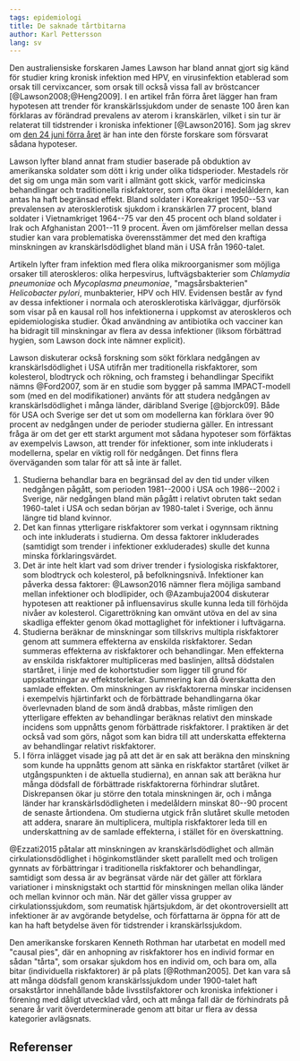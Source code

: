 ```yaml
---
tags: epidemiologi
title: De saknade tårtbitarna
author: Karl Pettersson
lang: sv
---
```


Den australiensiske forskaren James Lawson har bland annat gjort sig känd för
studier kring kronisk infektion med HPV, en virusinfektion etablerad som orsak
till cervixcancer, som orsak till också vissa fall av bröstcancer
[@Lawson2008;@Heng2009]. I en artikel från förra året lägger han fram hypotesen
att trender för kranskärlssjukdom under de senaste 100 åren kan förklaras av
förändrad prevalens av aterom i kranskärlen, vilket i sin tur är relaterat till
tidstrender i kroniska infektioner [@Lawson2016]. Som jag skrev om [den 24 juni
förra året](http://static-dust.klpn.se/posts/2016-06-24-smuts.html) är han inte
den förste forskare som försvarat sådana hypoteser.

Lawson lyfter bland annat fram studier baserade på obduktion av amerikanska
soldater som dött i krig under olika tidsperioder. Mestadels rör det sig om
unga män som varit i allmänt gott skick, varför medicinska behandlingar och
traditionella riskfaktorer, som ofta ökar i medelåldern, kan antas ha haft
begränsad effekt. Bland soldater i Koreakriget 1950--53 var prevalensen av
aterosklerotisk sjukdom i kranskärlen 77 procent, bland soldater i
Vietnamkriget 1964--75 var den 45 procent och bland soldater i Irak och
Afghanistan 2001--11 9 procent. Även om jämförelser mellan dessa studier kan
vara problematiska överensstämmer det med den kraftiga minskningen av
kranskärlsdödlighet bland män i USA från 1960-talet.

Artikeln lyfter fram infektion med flera olika mikroorganismer som möjliga
orsaker till ateroskleros: olika herpesvirus, luftvägsbakterier som *Chlamydia
pneumoniae* och *Mycoplasma pneumoniae*, "magsårsbakterien" *Helicobacter
pylori*, munbakterier, HPV och HIV. Evidensen består av fynd av dessa
infektioner i normala och aterosklerotiska kärlväggar, djurförsök som visar på
en kausal roll hos infektionerna i uppkomst av ateroskleros och epidemiologiska
studier. Ökad användning av antibiotika och vacciner kan ha bidragit till
minskningar av flera av dessa infektioner (liksom förbättrad hygien, som Lawson
dock inte nämner explicit).

Lawson diskuterar också forskning som sökt förklara nedgången av
kranskärlsdödlighet i USA utifrån mer traditionella riskfaktorer, som
kolesterol, blodtryck och rökning, och framsteg i behandlingar Specifikt nämns
@Ford2007, som är en studie som bygger på samma IMPACT-modell som (med en del
modifikationer) använts för att studera nedgången av kranskärlsdödlighet i
många länder, däribland Sverige [@bjorck09]. Både för USA och Sverige ser det
ut som om modellerna kan förklara över 90 procent av nedgången under de
perioder studierna gäller. En intressant fråga är om det ger ett starkt
argument mot sådana hypoteser som förfäktas av exempelvis Lawson, att trender
för infektioner, som inte inkluderats i modellerna, spelar en viktig roll för
nedgången. Det finns flera överväganden som talar för att så inte är fallet.

1. Studierna behandlar bara en begränsad del av den tid under vilken nedgången
   pågått, som perioden 1981--2000 i USA och 1986--2002 i Sverige, när
   nedgången bland män pågått i relativt obruten takt sedan 1960-talet i USA
   och sedan början av 1980-talet i Sverige, och ännu längre tid bland kvinnor.
2. Det kan finnas ytterligare riskfaktorer som verkat i ogynnsam riktning och
   inte inkluderats i studierna. Om dessa faktorer inkluderades (samtidigt som
   trender i infektioner exkluderades) skulle det kunna minska
   förklaringsvärdet.
3. Det är inte helt klart vad som driver trender i fysiologiska riskfaktorer,
   som blodtryck och kolesterol, på befolkningsnivå. Infektioner kan påverka
   dessa faktorer: @Lawson2016 nämner flera möjliga samband mellan infektioner
   och blodlipider, och @Azambuja2004 diskuterar hypotesen att reaktioner på
   influensavirus skulle kunna leda till förhöjda nivåer av kolesterol.
   Cigarettrökning kan omvänt utöva en del av sina skadliga effekter genom ökad
   mottaglighet för infektioner i luftvägarna.
4. Studierna beräknar de minskningar som tillskrivs multipla riskfaktorer genom
   att summera effekterna av enskilda riskfaktorer. Sedan summeras effekterna
   av riskfaktorer och behandlingar. Men effekterna av enskilda riskfaktorer
   multipliceras med baslinjen, alltså dödstalen startåret, i linje med de
   kohortstudier som ligger till grund för uppskattningar av effektstorlekar.
   Summering kan då överskatta den samlade effekten. Om minskningen av
   riskfaktorerna minskar incidensen i exempelvis hjärtinfarkt och de
   förbättrade behandlingarna ökar överlevnaden bland de som ändå drabbas,
   måste rimligen den ytterligare effekten av behandlingar beräknas relativt
   den minskade incidens som uppnåtts genom förbättrade riskfaktorer. I 
   praktiken är det också vad som görs, något som kan bidra till att underskatta
   effekterna av behandlingar relativt riskfaktorer.
5. I förra inlägget visade jag på att det är en sak att beräkna den minskning
   som kunde ha uppnåtts genom att sänka en riskfaktor startåret (vilket är
   utgångspunkten i de aktuella studierna), en annan sak att beräkna hur många
   dödsfall de förbättrade riskfaktorerna förhindrar slutåret. Diskrepansen
   ökar ju större den totala minskningen är, och i många länder har
   kranskärlsdödligheten i medelåldern minskat 80--90 procent de senaste
   årtiondena. Om studierna utgick från slutåret skulle metoden att addera,
   snarare än multiplicera, multipla riskfaktorer leda till en underskattning
   av de samlade effekterna, i stället för en överskattning.

@Ezzati2015 påtalar att minskningen av kranskärlsdödlighet och allmän
cirkulationsdödlighet i höginkomstländer skett parallellt med och troligen
gynnats av förbättringar i traditionella riskfaktorer och behandlingar,
samtidigt som dessa är av begränsat värde när det gäller att förklara
variationer i minsknigstakt och starttid för minskningen mellan olika
länder och mellan kvinnor och män. När det gäller vissa grupper av
cirkulationssjukdom, som reumatisk hjärtsjukdom, är det okontroversiellt att
infektioner är av avgörande betydelse, och författarna är öppna för att de kan
ha haft betydelse även för tidstrender i kranskärlssjukdom.

Den amerikanske forskaren Kenneth Rothman har utarbetat en modell med "causal
pies", där en anhopning av riskfaktorer hos en individ formar en sådan "tårta",
som orsakar sjukdom hos en individ om, och bara om, alla bitar (individuella
riskfaktorer) är på plats [@Rothman2005]. Det kan vara så att många dödsfall
genom kranskärlssjukdom under 1900-talet haft orsakstårtor innehållande både
livsstilsfaktorer och kroniska infektioner i förening med dåligt utvecklad
vård, och att många fall där de förhindrats på senare år varit
överdeterminerade genom att bitar ur flera av dessa kategorier avlägsnats.

## Referenser
